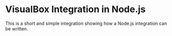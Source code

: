 # VisualBox Integration in Node.js
This is a short and simple integration showing how a Node.js integration can be written.
